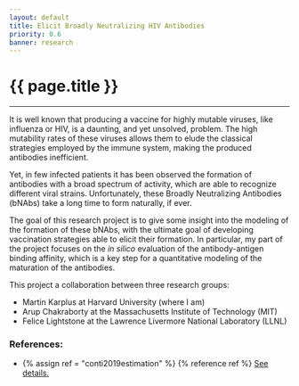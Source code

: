 ```yaml
---
layout: default
title: Elicit Broadly Neutralizing HIV Antibodies
priority: 0.6
banner: research
---
```


{{ page.title }}
===============
---

It is well known that producing a vaccine for highly mutable viruses, like
influenza or HIV, is a daunting, and yet unsolved, problem. The high mutability
rates of these viruses allows them to elude the classical strategies employed
by the immune system, making the produced antibodies inefficient. 

Yet, in few infected patients it has been observed the formation of antibodies
with a broad spectrum of activity, which are able to recognize different viral
strains.  Unfortunately, these Broadly Neutralizing Antibodies (bNAbs) take a
long time to form naturally, if ever. 

The goal of this research project is to give some insight into the modeling of
the formation of these bNAbs, with the ultimate goal of developing vaccination
strategies able to elicit their formation. In particular, my part of the
project focuses on the *in silico* evaluation of the antibody-antigen binding
affinity, which is a key step for a quantitative modeling of the maturation of
the antibodies.

This project a collaboration between three research groups:
 - Martin Karplus at Harvard University (where I am)
 - Arup Chakraborty at the Massachusetts Institute of Technology (MIT)
 - Felice Lightstone at the Lawrence Livermore National Laboratory (LLNL)

### References:

 - {% assign ref = "conti2019estimation" %} {% reference ref %} [See details.](/publications/{{ref}}/)

